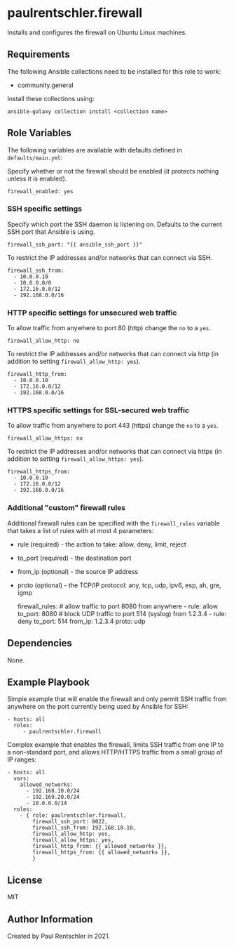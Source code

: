 paulrentschler.firewall
=======================

Installs and configures the firewall on Ubuntu Linux machines.


Requirements
------------

The following Ansible collections need to be installed for this role to work:

* community.general

Install these collections using:

    ansible-galaxy collection install <collection name>


Role Variables
--------------

The following variables are available with defaults defined in `defaults/main.yml`:

Specify whether or not the firewall should be enabled (it protects nothing unless it is enabled).

    firewall_enabled: yes


### SSH specific settings

Specify which port the SSH daemon is listening on. Defaults to the current SSH port that Ansible is using.

    firewall_ssh_port: "{{ ansible_ssh_port }}"

To restrict the IP addresses and/or networks that can connect via SSH.

    firewall_ssh_from:
      - 10.0.0.10
      - 10.0.0.0/8
      - 172.16.0.0/12
      - 192.168.0.0/16


### HTTP specific settings for unsecured web traffic

To allow traffic from anywhere to port 80 (http) change the `no` to a `yes`.

    firewall_allow_http: no

To restrict the IP addresses and/or networks that can connect via http (in addition to setting `firewall_allow_http: yes`).

    firewall_http_from:
      - 10.0.0.10
      - 172.16.0.0/12
      - 192.168.0.0/16


### HTTPS specific settings for SSL-secured web traffic

To allow traffic from anywhere to port 443 (https) change the `no` to a `yes`.

    firewall_allow_https: no

To restrict the IP addresses and/or networks that can connect via https (in addition to setting `firewall_allow_https: yes`).

    firewall_https_from:
      - 10.0.0.10
      - 172.16.0.0/12
      - 192.168.0.0/16


### Additional "custom" firewall rules

Additional firewall rules can be specified with the `firewall_rules` variable that takes a list of rules with at most 4 parameters:

* rule (required) - the action to take: allow, deny, limit, reject
* to_port (required) - the destination port
* from_ip (optional) - the source IP address
* proto (optional) - the TCP/IP protocol: any, tcp, udp, ipv6, esp, ah, gre, igmp

    firewall_rules:
      # allow traffic to port 8080 from anywhere
      - rule: allow
        to_port: 8080
      # block UDP traffic to port 514 (syslog) from 1.2.3.4
      - rule: deny
        to_port: 514
        from_ip: 1.2.3.4
        proto: udp


Dependencies
------------

None.


Example Playbook
----------------

Simple example that will enable the firewall and only permit SSH traffic from anywhere on the port currently being used by Ansible for SSH:

    - hosts: all
      roles:
         - paulrentschler.firewall

Complex example that enables the firewall, limits SSH traffic from one IP to a non-standard port, and allows HTTP/HTTPS traffic from a small group of IP ranges:

    - hosts: all
      vars:
        allowed_networks:
          - 192.168.10.0/24
          - 192.169.20.0/24
          - 10.0.0.0/14
      roles:
        - { role: paulrentschler.firewall,
            firewall_ssh_port: 8022,
            firewall_ssh_from: 192.168.10.10,
            firewall_allow_http: yes,
            firewall_allow_https: yes,
            firewall_http_from: {{ allowed_networks }},
            firewall_https_from: {{ allowed_networks }},
            }


License
-------

MIT


Author Information
------------------

Created by Paul Rentschler in 2021.
